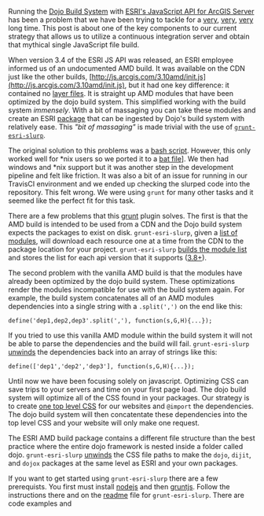 Running the [Dojo Build System](http://dojotoolkit.org/reference-guide/build/) with [ESRI's JavaScript API for ArcGIS Server](http://js.arcgis.com) has been a problem that we have been trying to tackle for a [very](http://gis.utah.gov/speed-up-your-esri-javascript-api-webapp/), [very](http://gis.utah.gov/esri-jsapi-3-4-and-the-dojo-build-system/), [very](http://gis.utah.gov/the-esri-api-for-javascriptdojo-build-system-saga-continues/) long time. This post is about one of the key components to our current strategy that allows us to utilize a continuous integration server and obtain that mythical single JavaScript file build. 

When version 3.4 of the ESRI JS API was released, an ESRI employee informed us of an undocumented AMD build. It was available on the CDN just like the other builds, [http://js.arcgis.com/3.10amd/init.js](http://js.arcgis.com/3.10amd/init.js), but it had one key difference: it contained no [layer files](http://dojotoolkit.org/reference-guide/build/profiles.html#id6). It is straight up AMD modules that have been optimized by the dojo build system. This simplified working with the build system _immensely_. With a bit of massaging you can take these modules and create an ESRI [package](http://dojotoolkit.org/reference-guide/loader/amd.html#id6) that can be ingested by Dojo's build system with relatively ease. This _"bit of massaging"_ is made trivial with the use of [`grunt-esri-slurp`](https://github.com/steveoh/grunt-esri-slurp).

The original solution to this problems was a [bash script](https://github.com/agrc/AGRCJavaScriptProjectBoilerPlate/blob/30782f918d883dd67d99b3d966f7501817f1a234/slurp_esri_modules.sh). However, this only worked well for *nix users so we ported it to a [bat file](https://github.com/agrc/AGRCJavaScriptProjectBoilerPlate/blob/2a60f94f7df20cb1c207780c5931c12a7279987b/build.ba)]. We then had windows and *nix support but it was another step in the development pipeline and felt like friction. It was also a bit of an issue for running in our TravisCI environment and we ended up checking the slurped code into the repository. This felt wrong. We were using `grunt` for many other tasks and it seemed like the perfect fit for this task.

There are a few problems that this [grunt](http://gruntjs.com/) plugin solves. The first is that the AMD build is intended to be used from a CDN and the Dojo build system expects the packages to exist on disk. `grunt-esri-slurp`, given a [list of modules](https://github.com/steveoh/grunt-esri-slurp/blob/master/tasks/esriModules-3.10.js), will download each resource one at a time from the CDN to the package location for your project. `grunt-esri-slurp` [builds the module list](https://github.com/steveoh/grunt-esri-slurp/blob/master/tasks/esriModuleBuilder.js) and stores the list for each api version that it supports ([3.8+](https://github.com/steveoh/grunt-esri-slurp/issues/1)). 

The second problem with the vanilla AMD build is that the modules have already been optimized by the dojo build system. These optimizations render the modules incompatible for use with the build system again. For example, the build system concatenates all of an AMD modules dependencies into a single string with a `.split(',')` on the end like this:
```
define('dep1,dep2,dep3'.split(','), function(s,G,H){...});
``` 
If you tried to use this vanilla AMD module within the build system it will not be able to parse the dependencies and the build will fail. `grunt-esri-slurp` [unwinds](https://github.com/steveoh/grunt-esri-slurp/blob/master/tasks/unwinder.js) the dependencies back into an array of strings like this:
```
define(['dep1','dep2','dep3'], function(s,G,H){...});
```

Until now we have been focusing solely on javascript. Optimizing CSS can save trips to your servers and time on your first page load. The dojo build system will optimize all of the CSS found in your packages. Our strategy is to create [one top level CSS](https://github.com/agrc/AGRCJavaScriptProjectBoilerPlate/blob/master/src/app/resources/App.css) for our websites and `@import` the dependencies. The dojo build system will then concatentate these dependencies into the top level CSS and your website will only make one request. 

The ESRI AMD build package contains a different file structure than the best practice where the entire dojo framework is nested inside a folder called dojo. `grunt-esri-slurp` [unwinds](https://github.com/steveoh/grunt-esri-slurp/blob/master/tasks/unwinder.js) the CSS file paths to make the `dojo`, `dijit`, and `dojox` packages at the same level as ESRI and your own packages.

If you want to get started using `grunt-esri-slurp` there are a few prerequists. You first must install [nodejs](http://nodejs.org/) and then [gruntjs](http://gruntjs.com/getting-started). Follow the instructions there and on the [readme](https://github.com/steveoh/grunt-esri-slurp) file for `grunt-esri-slurp`. There are code examples and 
